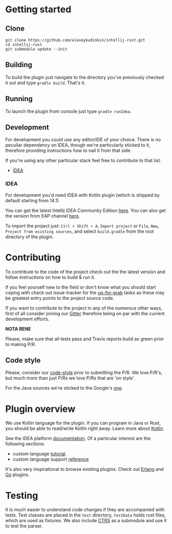# Getting started

## Clone

```
git clone https://github.com/alexeykudinkin/intellij-rust.git
cd intellij-rust
git submodule update --init
```

## Building

To build the plugin just navigate to the directory you've previously checked it out and type `gradle build`. That's it.  


## Running

To launch the plugin from console just type `gradle runIdea`.


## Development

For development you could use any editor/IDE of your choice. There is no peculiar dependency on IDEA, though we're particularly sticked to it, therefore providing instructions how to nail it from that side. 

If you're using any other particular stack feel free to contribute to that list.

* [IDEA](#IDEA)


### IDEA

For development you'd need IDEA with Kotlin plugin (which is shipped by default starting from 14.1)

You can get the latest Intellij IDEA Community Edition [here](https://www.jetbrains.com/idea/download/).
You can also get the version from EAP channel [here](https://confluence.jetbrains.com/display/IDEADEV/EAP).

To import the project just: `Ctrl + Shift + A`, `Import project` or `File`, `New`, `Project from existing
sources`, and select `build.gradle` from the root directory of the plugin.


# Contributing

To contribute to the code of the project check out the the latest version and follow instructions on how to build & run it.

If you feel yourself new to the field or don't know what you should start coping with check out issue-tracker for the 
[up-for-grab](https://github.com/alexeykudinkin/intellij-rust/labels/up%20for%20grab) tasks as these may be greatest entry points to the project source code.

If you want to contribute to the project in any of the numerous other ways, first of all consider joining our [Gitter](https://gitter.im/alexeykudinkin/intellij-rust?utm_source=badge&utm_medium=badge&utm_campaign=pr-badge&utm_content=badge) therefore
being on par with the current development efforts.

**NOTA BENE**

Please, make sure that all tests pass and Travis reports build as green prior to making P/R. 


## Code style

Please, consider our [code-style](STYLE.md) prior to submitting the P/R. We love P/R's, but much more than just P/Rs we love P/Rs that are 'on style'.

For the Java sources we're sticked to the Google's [one](https://google.github.io/styleguide/javaguide.html).


# Plugin overview

We use Kotlin language for the plugin. If you can program in Java or Rust, you
should be able to read/write Kotlin right away. Learn more about [Kotlin](https://kotlinlang.org/).

See the IDEA platform [documentation](http://www.jetbrains.org/intellij/sdk/docs/).
Of a particular interest are the following sections:
  * custom language
  [tutorial](http://www.jetbrains.org/intellij/sdk/docs/tutorials/custom_language_support_tutorial.html).
  * custom language support
  [reference](http://www.jetbrains.org/intellij/sdk/docs/reference_guide/custom_language_support.html)


It's also very inspirational to browse existing plugins. Check out
[Erlang](https://github.com/ignatov/intellij-erlang) and
[Go](https://github.com/go-lang-plugin-org/go-lang-idea-plugin) plugins.


# Testing

It is much easier to understand code changes if they are accompanied with
tests. Test classes are placed in the `test` directory, `testData` holds rust files,
which are used as fixtures. We also include
[CTRS](https://github.com/brson/ctrs) as a submodule and use it to test the
parser.
